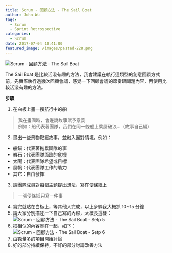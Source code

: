 ```yaml
---
title: Scrum - 回顧方法 - The Sail Boat
author: John Wu
tags:
  - Scrum
  - Sprint Retrospective
categories:
  - Scrum
date: 2017-07-04 10:41:00
featured_image: /images/pasted-228.png
---
```

![Scrum - 回顧方法 - The Sail Boat](/images/pasted-227.gif)

The Sail Boat 是比較活潑有趣的方法，我會建議在執行這類型的創意回顧方式前，先實際執行過幾次回顧會議，感覺一下回顧會議的節奏跟問題內容，再使用比較活潑有趣的方法。  

<!-- more -->

**步驟**

1. 在白板上畫一搜航行中的船  
> 我在畫圖時，會邊說故事賦予意義  
> 例如：船代表著團隊，我們在同一條船上乘風破浪...（故事自己編）  
2. 畫出一些景物點綴故事，並融入團對情境。例如：
 * 船錨：代表著拖累團隊的事  
 * 岩石：代表團隊面臨的危機  
 * 太陽：代表團隊希望或目標  
 * 風帆：代表團隊工作的助力  
 * 其它：自由發揮  
3. 請團隊成員對每個主題提出想法，寫在便條紙上  
 > 一張便條紙只寫一件事  
4. 寫完就貼在白板上，等其他人完成，以上步驟我大概抓 10~15 分鐘  
5. 請大家分別描述一下自己寫的內容，大概長這樣： 
![Scrum - 回顧方法 - The Sail Boat - Setp 5](/images/pasted-227.png)
6. 把相似的內容圈在一起，如下：  
![Scrum - 回顧方法 - The Sail Boat - Setp 6](/images/pasted-228.png)
7. 由數量多的項目開始討論  
8. 好的部分持續保持，不好的部分討論改善方法  